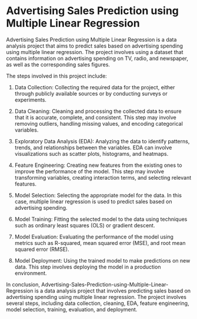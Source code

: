 # Advertising Sales Prediction using Multiple Linear Regression 

Advertising Sales Prediction using Multiple Linear Regression is a data analysis project that aims to predict sales based on advertising spending using multiple linear regression. The project involves using a dataset that contains information on advertising spending on TV, radio, and newspaper, as well as the corresponding sales figures.

The steps involved in this project include:

1. Data Collection: Collecting the required data for the project, either through publicly available sources or by conducting surveys or experiments.

2. Data Cleaning: Cleaning and processing the collected data to ensure that it is accurate, complete, and consistent. This step may involve removing outliers, handling missing values, and encoding categorical variables.

3. Exploratory Data Analysis (EDA): Analyzing the data to identify patterns, trends, and relationships between the variables. EDA can involve visualizations such as scatter plots, histograms, and heatmaps.

4. Feature Engineering: Creating new features from the existing ones to improve the performance of the model. This step may involve transforming variables, creating interaction terms, and selecting relevant features.

5. Model Selection: Selecting the appropriate model for the data. In this case, multiple linear regression is used to predict sales based on advertising spending.

6. Model Training: Fitting the selected model to the data using techniques such as ordinary least squares (OLS) or gradient descent.

7. Model Evaluation: Evaluating the performance of the model using metrics such as R-squared, mean squared error (MSE), and root mean squared error (RMSE).

8. Model Deployment: Using the trained model to make predictions on new data. This step involves deploying the model in a production environment.

In conclusion, Advertising-Sales-Prediction-using-Multiple-Linear-Regression is a data analysis project that involves predicting sales based on advertising spending using multiple linear regression. The project involves several steps, including data collection, cleaning, EDA, feature engineering, model selection, training, evaluation, and deployment.
 
